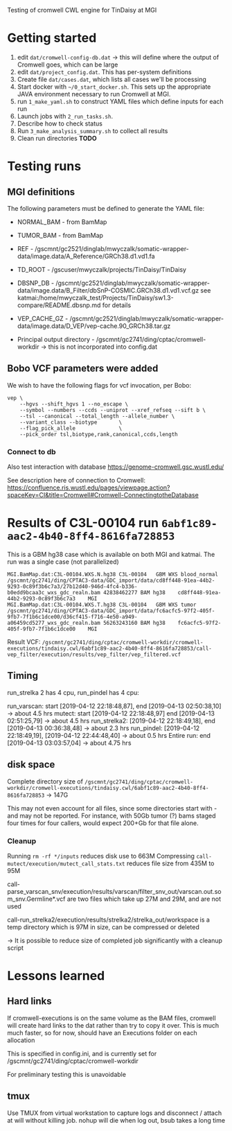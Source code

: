 Testing of cromwell CWL engine for TinDaisy at MGI

# Getting started

1. edit `dat/cromwell-config-db.dat`
   -> this will define where the output of Cromwell goes, which can be large
2. edit `dat/project_config.dat`.  This has per-system definitions
3. Create file `dat/cases.dat`, which lists all cases we'll be processing
4. Start docker with `~/0_start_docker.sh`.  This sets up the appropriate JAVA environment necessary to run Cromwell at MGI.  
5. run `1_make_yaml.sh` to construct YAML files which define inputs for each run
6. Launch jobs with `2_run_tasks.sh`.
7. Describe how to check status
8. Run `3_make_analysis_summary.sh` to collect all results
9. Clean run directories **TODO**

# Testing runs

## MGI definitions

The following parameters must be defined to generate the YAML file:

* NORMAL_BAM - from BamMap
* TUMOR_BAM  - from BamMap
* REF        - /gscmnt/gc2521/dinglab/mwyczalk/somatic-wrapper-data/image.data/A_Reference/GRCh38.d1.vd1.fa
* TD_ROOT    - /gscuser/mwyczalk/projects/TinDaisy/TinDaisy 
* DBSNP_DB   - /gscmnt/gc2521/dinglab/mwyczalk/somatic-wrapper-data/image.data/B_Filter/dbSnP-COSMIC.GRCh38.d1.vd1.vcf.gz
               see katmai:/home/mwyczalk_test/Projects/TinDaisy/sw1.3-compare/README.dbsnp.md for details
* VEP_CACHE_GZ - /gscmnt/gc2521/dinglab/mwyczalk/somatic-wrapper-data/image.data/D_VEP/vep-cache.90_GRCh38.tar.gz

* Principal output directory - /gscmnt/gc2741/ding/cptac/cromwell-workdir
    -> this is not incorporated into config.dat

## Bobo VCF parameters were added

We wish to have the following flags for vcf invocation, per Bobo:
```
vep \
    --hgvs --shift_hgvs 1 --no_escape \
    --symbol --numbers --ccds --uniprot --xref_refseq --sift b \
    --tsl --canonical --total_length --allele_number \
    --variant_class --biotype       \
    --flag_pick_allele              \
    --pick_order tsl,biotype,rank,canonical,ccds,length
```

### Connect to db
Also test interaction with database
https://genome-cromwell.gsc.wustl.edu/

See description here of connection to Cromwell:
https://confluence.ris.wustl.edu/pages/viewpage.action?spaceKey=CI&title=Cromwell#Cromwell-ConnectingtotheDatabase

# Results of C3L-00104 run `6abf1c89-aac2-4b40-8ff4-8616fa728853`

This is a GBM hg38 case which is available on both MGI and katmai.  The run was a single case (not parallelized)

```
MGI.BamMap.dat:C3L-00104.WXS.N.hg38 C3L-00104   GBM WXS blood_normal    /gscmnt/gc2741/ding/CPTAC3-data/GDC_import/data/cd8ff448-91ea-44b2-9293-0c89f3b6c7a3/27b12d40-946d-4fc4-b336-b0edd9bcaa3c_wxs_gdc_realn.bam 42838462277 BAM hg38    cd8ff448-91ea-44b2-9293-0c89f3b6c7a3    MGI
MGI.BamMap.dat:C3L-00104.WXS.T.hg38 C3L-00104   GBM WXS tumor   /gscmnt/gc2741/ding/CPTAC3-data/GDC_import/data/fc6acfc5-97f2-405f-9fb7-7f1b6c1dce00/d36cf415-f716-4e50-a949-a06459cd5277_wxs_gdc_realn.bam 56263243160 BAM hg38    fc6acfc5-97f2-405f-9fb7-7f1b6c1dce00    MGI
```

Result VCF: `/gscmnt/gc2741/ding/cptac/cromwell-workdir/cromwell-executions/tindaisy.cwl/6abf1c89-aac2-4b40-8ff4-8616fa728853/call-vep_filter/execution/results/vep_filter/vep_filtered.vcf`

## Timing

run_strelka 2 has 4 cpu, run_pindel has 4 cpu:

run_varscan: start [2019-04-12 22:18:48,87], end [2019-04-13 02:50:38,10]  -> about 4.5 hrs
mutect: start [2019-04-12 22:18:48,97]  end [2019-04-13 02:51:25,79]       -> about 4.5 hrs
run_strelka2: [2019-04-12 22:18:49,18], end [2019-04-13 00:36:38,48]       -> about 2.3 hrs
run_pindel: [2019-04-12 22:18:49,19],   [2019-04-12 22:44:48,40]           -> about 0.5 hrs
Entire run: end [2019-04-13 03:03:57,04]                                   -> about 4.75 hrs

## disk space

Complete directory size of `/gscmnt/gc2741/ding/cptac/cromwell-workdir/cromwell-executions/tindaisy.cwl/6abf1c89-aac2-4b40-8ff4-8616fa728853`
-> 147G

This may not even account for all files, since some directories start with - and may not be reported.  For instance, with 50Gb tumor (?) bams staged
four times for four callers, would expect 200+Gb for that file alone.

### Cleanup 
Running `rm -rf */inputs` reduces disk use to 663M
Compressing `call-mutect/execution/mutect_call_stats.txt` reduces file size from 435M to 95M

call-parse_varscan_snv/execution/results/varscan/filter_snv_out/varscan.out.som_snv.Germline*.vcf are two files which take up 27M and 29M, and
are not used

call-run_strelka2/execution/results/strelka2/strelka_out/workspace is a temp directory which is 97M in size, can be compressed or deleted

-> It is possible to reduce size of completed job significantly with a cleanup script

# Lessons learned

## Hard links

If cromwell-executions is on the same volume as the BAM files, cromwell will create hard links to the dat rather than
try to copy it over.  This is much much faster, so for now, should have an Executions folder on each allocation

This is specified in config.ini, and is currently set for /gscmnt/gc2741/ding/cptac/cromwell-workdir

For preliminary testing this is unavoidable

## tmux

Use TMUX from virtual workstation to capture logs and disconnect / attach at will without killing
job.  nohup will die when log out, bsub takes a long time


